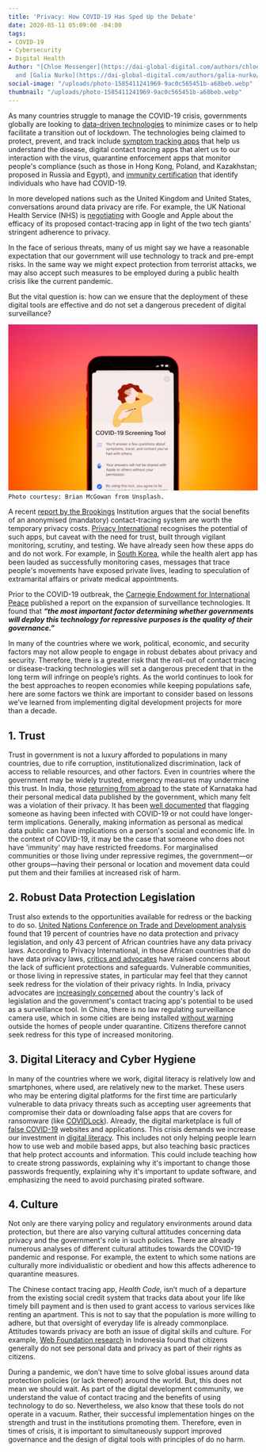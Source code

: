 ```yaml
---
title: 'Privacy: How COVID-19 Has Sped Up the Debate'
date: 2020-05-11 05:09:00 -04:00
tags:
- COVID-19
- Cybersecurity
- Digital Health
Author: "[Chloe Messenger](https://dai-global-digital.com/authors/chloe-messenger/)
  and [Galia Nurko](https://dai-global-digital.com/authors/galia-nurko/)"
social-image: "/uploads/photo-1585411241969-9ac0c565451b-a68beb.webp"
thumbnail: "/uploads/photo-1585411241969-9ac0c565451b-a68beb.webp"
---
```


As many countries struggle to manage the COVID-19 crisis, governments globally are looking to [data-driven technologies](https://www.bloomberg.com/news/articles/2020-04-30/the-world-embraces-contact-tracing-technology-to-fight-covid-19?utm_campaign=The%20Interface&utm_medium=email&utm_source=Revue%20newsletter) to minimize cases or to help facilitate a transition out of lockdown. The technologies being claimed to protect, prevent, and track include [symptom tracking apps](corona.asan.gov.af) that help us understand the disease, digital contact tracing apps that alert us to our interaction with the virus, quarantine enforcement apps that monitor people's compliance (such as those in Hong Kong, Poland, and Kazakhstan; proposed in Russia and Egypt), and [immunity certification](https://www.ukauthority.com/articles/open-university-develops-digital-certificate-for-covid-19-immunity/) that identify individuals who have had COVID-19.

In more developed nations such as the United Kingdom and United States, conversations around data privacy are rife. For example, the UK National Health Service (NHS) is [negotiating](https://www.bbc.co.uk/news/technology-52441428) with Google and Apple about the efficacy of its proposed contact-tracing app in light of the two tech giants' stringent adherence to privacy.

In the face of serious threats, many of us might say we have a reasonable expectation that our government will use technology to track and pre-empt risks. In the same way we might expect protection from terrorist attacks, we may also accept such measures to be employed during a public health crisis like the current pandemic.

But the vital question is: how can we ensure that the deployment of these digital tools are effective and do not set a dangerous precedent of digital surveillance?

<!--more-->

![photo-1585411241969-9ac0c565451b.webp](/uploads/photo-1585411241969-9ac0c565451b.webp)`Photo courtesy: Brian McGowan from Unsplash.`

A recent [report by the Brookings](https://www.brookings.edu/research/freedom-and-privacy-in-the-time-of-coronavirus/) Institution argues that the social benefits of an anonymised (mandatory) contact-tracing system are worth the temporary privacy costs. [Privacy International](https://privacyinternational.org/long-read/3675/theres-app-coronavirus-apps) recognises the potential of such apps, but caveat with the need for trust, built through vigilant monitoring, scrutiny, and testing. We have already seen how these apps do and do not work. For example, in [South Korea](https://www.theguardian.com/world/2020/mar/06/more-scary-than-coronavirus-south-koreas-health-alerts-expose-private-lives), while the health alert app has been lauded as successfully monitoring cases, messages that trace people's movements have exposed private lives, leading to speculation of extramarital affairs or private medical appointments.

Prior to the COVID-19 outbreak, the [Carnegie Endowment for International Peace](https://carnegieendowment.org/2019/09/17/global-expansion-of-ai-surveillance-pub-79847) published a report on the expansion of surveillance technologies. It found that ***“the most important factor determining whether governments will deploy this technology for repressive purposes is the quality of their governance.”***

In many of the countries where we work, political, economic, and security factors may not allow people to engage in robust debates about privacy and security. Therefore, there is a greater risk that the roll-out of contact tracing or disease-tracking technologies will set a dangerous precedent that in the long term will infringe on people’s rights. As the world continues to look for the best approaches to reopen economies while keeping populations safe, here are some factors we think are important to consider based on lessons we’ve learned from implementing digital development projects for more than a decade.

## 1. Trust

Trust in government is not a luxury afforded to populations in many countries, due to rife corruption, institutionalized discrimination, lack of access to reliable resources, and other factors. Even in countries where the government may be widely trusted, emergency measures may undermine this trust. In India, those [returning from abroad](https://www.news18.com/news/india/privacy-not-a-concern-checking-virus-spread-is-ktaka-govt-publishes-details-of-foreign-returnees-2550835.html) to the state of Karnataka had their personal medical data published by the government, which many felt was a violation of their privacy. It has been [well documented](https://onezero.medium.com/immunity-passports-could-create-a-new-category-of-privilege-2f70ce1b905) that flagging someone as having been infected with COVID-19 or not could have longer-term implications. Generally, making information as personal as medical data public can have implications on a person's social and economic life. In the context of COVID-19, it may be the case that someone who does not have 'immunity' may have restricted freedoms. For marginalised communities or those living under repressive regimes, the government—or other groups—having their personal or location and movement data could put them and their families at increased risk of harm.

## 2. Robust Data Protection Legislation

Trust also extends to the opportunities available for redress or the backing to do so. [United Nations Conference on Trade and Development  analysis](https://unctad.org/en/Pages/DTL/STI_and_ICTs/ICT4D-Legislation/eCom-Data-Protection-Laws.aspx) found that 19 percent of countries have no data protection and privacy legislation, and only 43 percent of African countries have any data privacy laws. According to Privacy International, in those African countries that do have data privacy laws, [critics and advocates](https://privacyinternational.org/long-read/3109/africa-sim-card-registration-only-increases-monitoring-and-exclusion) have raised concerns about the lack of sufficient protections and safeguards. Vulnerable communities, or those living in repressive states, in particular may feel that they cannot seek redress for the violation of their privacy rights. In India, privacy advocates are [increasingly concerned](https://www.buzzfeednews.com/article/pranavdixit/for-a-billion-indians-the-governments-voluntary-contact?utm_campaign=The%2520Interface&utm_medium=email&utm_source=Revue%2520newsletter) about the country's lack of legislation and the government's contact tracing app's potential to be used as a surveillance tool. In China, there is no law regulating surveillance camera use, which in some cities are being installed [without warning](https://edition.cnn.com/2020/04/27/asia/cctv-cameras-china-hnk-intl/index.html?utm_campaign=The%20Interface&utm_medium=email&utm_source=Revue%20newsletter) outside the homes of people under quarantine. Citizens therefore cannot seek redress for this type of increased monitoring.

## 3. Digital Literacy and Cyber Hygiene

In many of the countries where we work, digital literacy is relatively low and smartphones, where used, are relatively new to the market. These users who may be entering digital platforms for the first time are particularly vulnerable to data privacy threats such as accepting user agreements that compromise their data or downloading false apps that are covers for ransomware (like [COVIDLock](https://www.domaintools.com/resources/blog/covidlock-mobile-coronavirus-tracking-app-coughs-up-ransomware)). Already, the digital marketplace is full of [false COVID-19](https://www.zdnet.com/article/thousands-of-covid-19-scam-and-malware-sites-are-being-created-on-a-daily-basis/) websites and applications. This crisis demands we increase our investment in [digital literacy](https://dai-global-digital.com/the-missing-digital-principle-educate-the-user.html). This includes not only helping people learn how to use web and mobile based apps, but also teaching basic practices that help protect accounts and information. This could include teaching how to create strong passwords, explaining why it's important to change those passwords frequently, explaining why it's important to update software, and emphasizing the need to avoid purchasing pirated software.

## 4. Culture

Not only are there varying policy and regulatory environments around data protection, but there are also varying cultural attitudes concerning data privacy and the government's role in such policies. There are already numerous analyses of different cultural attitudes towards the COVID-19 pandemic and response. For example, the extent to which some nations are culturally more individualistic or obedient and how this affects adherence to quarantine measures.

The Chinese contact tracing app, *Health Code,* isn’t much of a departure from the existing social credit system that tracks data about your life like timely bill payment and is then used to grant access to various services like renting an apartment. This is not to say that the population is more willing to adhere, but that oversight of everyday life is already commonplace. Attitudes towards privacy are both an issue of digital skills and culture. For example, [Web Foundation research](https://webfoundation.org/2019/10/personal-data-protection-in-indonesia-the-long-road-to-effective-implementation/) in Indonesia found that citizens generally do not see personal data and privacy as part of their rights as citizens.

During a pandemic, we don’t have time to solve global issues around data protection policies (or lack thereof) around the world. But, this does not mean we should wait. As part of the digital development community, we understand the value of contact tracing and the benefits of using technology to do so. Nevertheless, we also know that these tools do not operate in a vacuum. Rather, their successful implementation hinges on the strength and trust in the institutions promoting them. Therefore, even in times of crisis, it is important to simultaneously support improved governance and the design of digital tools with principles of do no harm.